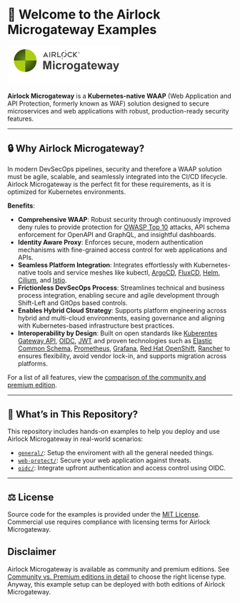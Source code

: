 # 🚀 Welcome to the Airlock Microgateway Examples

<p align="left">
  <img src="https://raw.githubusercontent.com/airlock/microgateway/main/media/Microgateway_Labeled_AlignRight.svg" alt="Microgateway Logo" width="250">
</p>

**Airlock Microgateway** is a **Kubernetes-native WAAP** (Web Application and API Protection, formerly known as WAF) solution designed to secure microservices and web applications with robust, production-ready security features.

---

## 🔒 Why Airlock Microgateway?

In modern DevSecOps pipelines, security and therefore a WAAP solution must be agile, scalable, and seamlessly integrated into the CI/CD lifecycle.
Airlock Microgateway is the perfect fit for these requirements, as it is optimized for Kubernetes environments.

 **Benefits**:

- **Comprehensive WAAP**: Robust security through continuously improved deny rules to provide protection for [OWASP Top 10](https://owasp.org/www-project-top-ten/) attacks, API schema enforcement for OpenAPI and GraphQL, and insightful dashboards.
- **Identity Aware Proxy**: Enforces secure, modern authentication mechanisms with fine-grained access control for web applications and APIs.
- **Seamless Platform Integration**: Integrates effortlessly with Kubernetes-native tools and service meshes like kubectl, [ArgoCD](https://argo-cd.readthedocs.io), [FluxCD](https://fluxcd.io), [Helm](https://helm.sh), [Cilium](https://docs.cilium.io), and [Istio](https://istio.io).
- **Frictionless DevSecOps Process**: Streamlines technical and business process integration, enabling secure and agile development through Shift-Left and GitOps based controls.
- **Enables Hybrid Cloud Strategy**: Supports platform engineering across hybrid and multi-cloud environments, easing governance and aligning with Kubernetes-based infrastructure best practices.
- **Interoperability by Design**: Built on open standards like [Kuberentes Gateway API](https://gateway-api.sigs.k8s.io), [OIDC](https://openid.net), [JWT](https://jwt.io) and proven technologies such as [Elastic Common Schema](https://www.elastic.co/docs/reference/ecs), [Prometheus](https://prometheus.io), [Grafana](https://grafana.com), [Red Hat OpenShift](https://www.redhat.com/en/technologies/cloud-computing/openshift), [Rancher](https://www.rancher.com) to ensures flexibility, avoid vendor lock-in, and supports migration across platforms.

For a list of all features, view the [comparison of the community and premium edition](https://docs.airlock.com/microgateway/latest/?topic=MGW-00000056).

---

## 📂 What’s in This Repository?

This repository includes hands-on examples to help you deploy and use Airlock Microgateway in real-world scenarios:

- [`general/`](./general): Setup the enviroment with all the general needed things.
- [`web-protect/`](./web-protect): Secure your web application against threats.
- [`oidc/`](./oidc): Integrate upfront authentication and access control using OIDC.

---

## ⚖️ License

Source code for the examples is provided under the [MIT License](./LICENSE). Commercial use requires compliance with licensing terms for Airlock Microgateway.


## Disclaimer
Airlock Microgateway is available as community and premium editions. See [Community vs. Premium editions in detail](https://docs.airlock.com/microgateway/latest/#data/1675772882054.html) to choose the right license type. Anyway, this example setup can be deployed with both editions of Airlock Microgateway.
